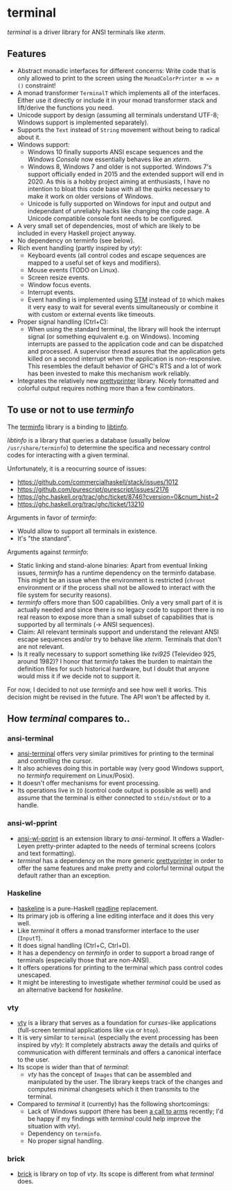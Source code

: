 # terminal

_terminal_ is a driver library for ANSI terminals like _xterm_.

## Features

  - Abstract monadic interfaces for different concerns: Write code that is only allowed to print
    to the screen using the `MonadColorPrinter m => m ()` constraint!
  - A monad transformer `TerminalT` which implements all of the interfaces.
    Either use it directly or include it in your monad transformer stack and lift/derive
    the functions you need.
  - Unicode support by design (assuming all terminals understand UTF-8; Windows support is implemented separately). 
  - Supports the `Text` instead of `String` movement without being to radical about it.
  - Windows support:
      - Windows 10 finally supports ANSI escape sequences and the _Windows Console_ now essentially
        behaves like an _xterm_.
      - Windows 8, Windows 7 and older is not supported. Windows 7's support officially ended in 2015 and
        the extended support will end in 2020. As this is a hobby project aiming at
        enthusiasts, I have no intention to bloat this code base with all the quirks necessary
        to make it work on older versions of Windows.
      - Unicode is fully supported on Windows for input and output and independant of unreliably
        hacks like changing the code page. A Unicode compatible console font needs to be configured.
  - A very small set of dependencies, most of which are likely to be included
    in every Haskell project anyway.
  - No dependency on terminfo (see below).
  - Rich event handling (partly inspired by _vty_):
      - Keyboard events (all control codes and escape sequences are mapped to a useful set of keys and modifiers).
      - Mouse events (TODO on Linux).
      - Screen resize events.
      - Window focus events.
      - Interrupt events.
      - Event handling is implemented using [STM](https://hackage.haskell.org/package/stm) instead of `IO`
        which makes it very easy to wait for several events simultaneously or combine it
        with custom or external events like timeouts.        
  - Proper signal handling (Ctrl+C):
      - When using the standard terminal, the library will hook the
        interrupt signal (or something equivalent e.g. on Windows).
        Incoming interrupts are passed to the application code and can be
        dispatched and processed. A supervisor thread assures that the application
        gets killed on a second interrupt when the application is non-responsive.
        This resembles the default behavior of GHC's RTS and a lot of work has been
        invested to make this mechanism work reliably.
  - Integrates the relatively new [prettyprinter](https://hackage.haskell.org/package/prettyprinter)
    library. Nicely formatted and colorful output requires nothing more than a few combinators.

## To use or not to use _terminfo_

The [terminfo](https://hackage.haskell.org/package/terminfo) library is a binding to
[libtinfo](https://en.wikipedia.org/wiki/Terminfo).

_libtinfo_ is a library that queries a database (usually below `/usr/share/terminfo`)
to determine the specifica and necessary control codes for interacting with a given
terminal.

Unfortunately, it is a reocurring source of issues:

- https://github.com/commercialhaskell/stack/issues/1012
- https://github.com/purescript/purescript/issues/2176
- https://ghc.haskell.org/trac/ghc/ticket/8746?cversion=0&cnum_hist=2
- https://ghc.haskell.org/trac/ghc/ticket/13210

Arguments in favor of _terminfo_:

  - Would allow to support all terminals in existence.
  - It's "the standard".

Arguments against _terminfo_:

  - Static linking and stand-alone binaries:
    Apart from eventual linking issues, _terminfo_ has a runtime dependency on the
    terminfo database. This might be an issue when the environment is restricted
    (`chroot` environment or if the process shall not be allowed to interact with the file
    system for security reasons).
  - _terminfo_ offers more than 500 capabilities. Only a very small part of it
    is actually needed and since there is no legacy code to support there is no
    real reason to expose more than a small subset of capabilities that is supported
    by all terminals (-> ANSI sequences).
  - Claim: All relevant terminals support and understand the relevant ANSI escape sequences
    and/or try to behave like _xterm_. Terminals that don't are not relevant.
  - Is it really necessary to support something like _tvi925_ (Televideo 925, around 1982)?
    I honor that _terminfo_ takes the burden to maintain the definition files
    for such historical hardware, but I doubt that anyone would miss it if we decide not
    to support it.

For now, I decided to not use _terminfo_ and see how well it works.
This decision might be revised in the future. The API won't be affected by it. 

## How _terminal_ compares to..

### ansi-terminal

  - [ansi-terminal](https://hackage.haskell.org/package/ansi-terminal)
    offers very similar primitives for printing to the terminal
    and controlling the cursor.
  - It also achieves doing this in portable way (very good Windows support,
    no _terminfo_ requirement on Linux/Posix).
  - It doesn't offer mechanisms for event processing.
  - Its operations live in `IO` (control code output is possible as well)
    and assume that the terminal is either connected to `stdin/stdout` or
    to a handle.

### ansi-wl-pprint

  - [ansi-wl-pprint](https://hackage.haskell.org/package/ansi-wl-pprint) is an
    extension library to _ansi-terminal_. It offers a Wadler-Leyen pretty-printer
    adapted to the needs of terminal screens (colors and text formatting).
  - _terminal_ has a dependency on the more generic
    [prettyprinter](https://hackage.haskell.org/package/prettyprinter) in order
    to offer the same features and make pretty and colorful terminal output
    the default rather than an exception.
 
### Haskeline

  - [haskeline](https://hackage.haskell.org/package/haskeline) is a pure-Haskell
    [readline](https://en.wikipedia.org/wiki/GNU_Readline) replacement.
  - Its primary job is offering a line editing interface and it does this very well.
  - Like _terminal_ it offers a monad transformer interface to the user (`InputT`).
  - It does signal handling (Ctrl+C, Ctrl+D).
  - It has a dependency on _terminfo_ in order to support a broad range of terminals
    (especially those that are non-ANSI).
  - It offers operations for printing to the terminal which pass control codes
    unescaped.
  - It might be interesting to investigate whether _terminal_ could be used
    as an alternative backend for _haskeline_.

### vty

  - [vty](https://hackage.haskell.org/package/vty) is a library that serves
    as a foundation for _curses_-like applications (full-screen terminal applications
    like `vim` or `htop`).
  - It is very similar to `terminal` (especially the event processing has been inspired
    by _vty_): It completely abstracts away the details and quirks of
    communication with different terminals and offers a canonical interface to the user.
  - Its scope is wider than that of _terminal_:
    - _vty_ has the concept of `Images` that can be assembled and manipulated by the user.
      The library keeps track of the changes and computes minimal changesets which it
      then transmits to the terminal.
  - Compared to _terminal_ it (currently) has the following shortcomings:
    - Lack of Windows support (there has been
      [a call to arms](https://www.reddit.com/r/haskell/comments/7tutxa/vty_needs_your_help_supporting_windows/) recently;
      I'd be happy if my findings with _terminal_ could help improve the situation with _vty_).
    - Dependency on `terminfo`.
    - No proper signal handling.

### brick

  - [brick](https://hackage.haskell.org/package/brick) is library on top of _vty_. Its
    scope is different from what _terminal_ does.

